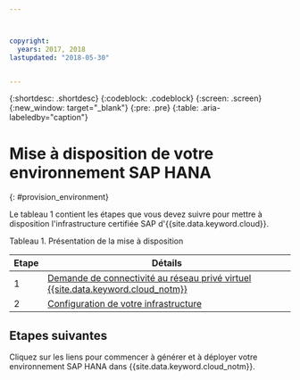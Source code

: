 ```yaml
---



copyright:
  years: 2017, 2018
lastupdated: "2018-05-30"


---
```


{:shortdesc: .shortdesc}
{:codeblock: .codeblock}
{:screen: .screen}
{:new_window: target="_blank"}
{:pre: .pre}
{:table: .aria-labeledby="caption"}


# Mise à disposition de votre environnement SAP HANA
{: #provision_environment}

Le tableau 1 contient les étapes que vous devez suivre pour mettre à disposition l'infrastructure certifiée SAP d'{{site.data.keyword.cloud}}. 

Tableau 1. Présentation de la mise à disposition

| Etape | Détails |
| --- | --- |
| 1 | [Demande de connectivité au réseau privé virtuel {{site.data.keyword.cloud_notm}}](/docs/infrastructure/sap-hana/hana-requesting-setting-up-VPN.html) |
| 2 | [Configuration de votre infrastructure](/docs/infrastructure/sap-hana/hana-setting-up-infrastructure.html) |

## Etapes suivantes

Cliquez sur les liens pour commencer à générer et à déployer votre environnement SAP HANA dans {{site.data.keyword.cloud_notm}}.
